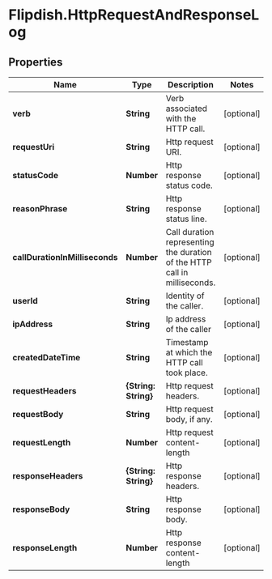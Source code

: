 # Flipdish.HttpRequestAndResponseLog

## Properties
Name | Type | Description | Notes
------------ | ------------- | ------------- | -------------
**verb** | **String** | Verb associated with the HTTP call. | [optional] 
**requestUri** | **String** | Http request URI. | [optional] 
**statusCode** | **Number** | Http response status code. | [optional] 
**reasonPhrase** | **String** | Http response status line. | [optional] 
**callDurationInMilliseconds** | **Number** | Call duration representing the duration of the HTTP call in milliseconds. | [optional] 
**userId** | **String** | Identity of the caller. | [optional] 
**ipAddress** | **String** | Ip address of the caller | [optional] 
**createdDateTime** | **String** | Timestamp at which the HTTP call took place. | [optional] 
**requestHeaders** | **{String: String}** | Http request headers. | [optional] 
**requestBody** | **String** | Http request body, if any. | [optional] 
**requestLength** | **Number** | Http request content-length | [optional] 
**responseHeaders** | **{String: String}** | Http response headers. | [optional] 
**responseBody** | **String** | Http response body. | [optional] 
**responseLength** | **Number** | Http response content-length | [optional] 


